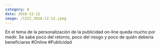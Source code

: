 ```yaml
--- 
category: A 
date: 2018-12-12 
image: /1222_2018-12-12.jpeg 
--- 
```


En el tema de la personalización de la publicidad on-line queda mucho por medir. Se sabe poco del retorno, poco del riesgo y poco de quién debería beneficiarse #Online #Publicidad